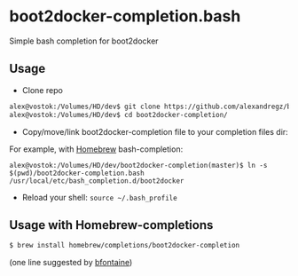 boot2docker-completion.bash
===========================

Simple bash completion for boot2docker


Usage
-----

- Clone repo

```bash
alex@vostok:/Volumes/HD/dev$ git clone https://github.com/alexandregz/boot2docker-completion
alex@vostok:/Volumes/HD/dev$ cd boot2docker-completion/
```

- Copy/move/link boot2docker-completion file to your completion files dir:

For example, with [Homebrew](https://github.com/homebrew/homebrew) bash-completion:
```
alex@vostok:/Volumes/HD/dev/boot2docker-completion(master)$ ln -s $(pwd)/boot2docker-completion.bash  /usr/local/etc/bash_completion.d/boot2docker
```

- Reload your shell: `source ~/.bash_profile`


Usage with Homebrew-completions
-------------------------------

```bash
$ brew install homebrew/completions/boot2docker-completion
```

(one line suggested by [bfontaine](https://github.com/bfontaine))
